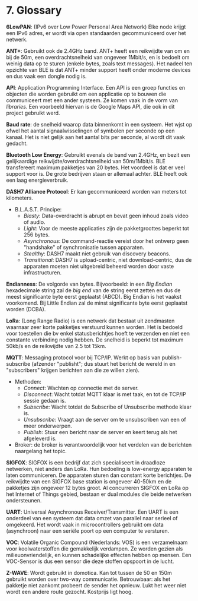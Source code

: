 # 7. Glossary
**6LowPAN**: (IPv6 over Low Power Personal Area Network) Elke node krijgt een IPv6 adres, er wordt via open standaarden gecommuniceerd over het netwerk. 

**ANT+**: Gebruikt ook de 2.4GHz band. ANT+ heeft een reikwijdte van om en bij de 50m, een overdrachtsnelheid van ongeveer 1Mbit/s, en is bedoelt om weinig data op te sturen (enkele bytes, zoals text messages). Het nadeel ten opzichte van BLE is dat ANT+ minder support heeft onder moderne devices en dus vaak een dongle nodig is.

**API**: Application Programming Interface. Een API is een groep functies en objecten die worden gebruikt om een applicatie op te bouwen die communiceert met een ander systeem. Ze komen vaak in de vorm van *libraries*. Een voorbeeld hiervan is de Google Maps API, die ook in dit project gebruikt werd.

**Baud rate**: de snelheid waarop data binnenkomt in een systeem. Het wjst op ofwel het aantal signaalwisselingen of symbolen per seconde op een kanaal. Het is niet gelijk aan het aantal bits per seconde, al wordt dit vaak gedacht.

**Bluetooth Low Energy**: Gebruikt evenals de band van 2.4GHz, en bezit een gelijkaardige reikwijdte/overdrachtsnelheid van 50m/1Mbit/s. BLE transfereert maximum pakketjes van 20 bytes. Het voordeel is dat er veel support voor is. De grote bedrijven staan er allemaal achter. BLE heeft ook een laag energieverbruik.

**DASH7 Alliance Protocol**: Er kan gecommuniceerd worden van meters tot kilometers.
* B.L.A.S.T. Principe:
    * *Blasty*: Data-overdracht is abrupt en bevat geen inhoud zoals video of audio.<br>
    * *Light*: Voor de meeste applicaties zijn de pakketgroottes beperkt tot 256 bytes.<br/>
    * *Asynchronous*: De command-reactie vereist door het ontwerp geen "handshake" of synchronisatie tussen apparaten.<br/>
    * *Stealthy*: DASH7 maakt niet gebruik van discovery beacons.<br/>
    * *Transitional*: DASH7 is upload-centric, niet download-centric, dus de apparaten moeten niet uitgebreid beheerd worden door vaste infrastructuren.<br>

**Endianness**: De volgorde van bytes. Bijvoorbeeld: in een *Big Endian* hexadecimale string zal de *big end* van de string eerst zetten en dus de meest significante byte eerst geplaatst (ABCD). Big Endian is het vaakst voorkomend. Bij Little Endian zal de minst significante byte eerst geplaatst worden (DCBA).

**LoRa**: (Long Range Radio) is een netwerk dat bestaat uit zendmasten waarnaar zeer korte pakketjes verstuurd kunnen worden. Het is bedoeld voor toestellen die bv enkel statusberichtjes hoeft te verzenden en niet een constante verbinding nodig hebben. De snelheid is beperkt tot maximum 50kb/s en de reikwijdte van 2.5 tot 15km. 

**MQTT**: Messaging protocol voor bij TCP/IP. Werkt op basis van publish-subscribe (afzender "publisht"; dus stuurt het bericht de wereld in en "subscribers" krijgen berichten aan die ze willen zien).

* Methoden:
    * *Connect*: Wachten op connectie met de server. <br/>
    * *Disconnect*: Wacht totdat MQTT klaar is met taak, en tot de TCP/IP sessie gedaan is. <br/>
    * *Subscribe*: Wacht totdat de Subscribe of Unsubscribe methode klaar is. <br/>
    * *Unsubscribe*: Vraagt aan de server om te unsubscriben van een of meer onderwerpen. <br/>
    * *Publish*: Stuur een bericht naar de server en keert terug als het afgeleverd is. <br/>
* Broker: de broker is verantwoordelijk voor het verdelen van de berichten naargelang het topic.

**SIGFOX**: SIGFOX is een bedrijf dat zich specialiseert in draadloze netwerken, niet anders dan LoRa. Hun bedoeling is low-energy apparaten te laten communiceren. De apparaten sturen dan constant korte berichtjes. De reikwijdte van een SIGFOX base station is ongeveer 40-50km en de pakketjes zijn ongeveer 12 bytes groot. Al concurreren SIGFOX en LoRa op het Internet of Things gebied, bestaan er dual modules die beide netwerken ondersteunen. 

**UART**: Universal Asynchronous Receiver/Transmitter. Een UART is een onderdeel van een systeem dat data omzet van parallel naar serieel of omgekeerd. Het wordt vaak in microcontrollers gebruikt om data (asynchroon) naar een seriële poort op een computer te versturen.

**VOC**: Volatile Organic Compound (Nederlands: VOS) is een verzamelnaam voor koolwaterstoffen die gemakkelijk verdampen. Ze worden gezien als milieuonvriendelijk, en kunnen schadelijke effecten hebben op mensen. Een VOC-Sensor is dus een sensor die deze stoffen opspoort in de lucht.

**Z-WAVE**: Wordt gebruikt in domotica. Kan tot tussen de 50 en 150m gebruikt worden over two-way communicatie. Betrouwbaar: als het pakketje niet aankomt probeert de sender het opnieuw. Lukt het weer niet wordt een andere route gezocht. Kostprijs ligt hoog.